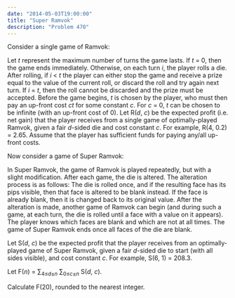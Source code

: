 ```yaml
---
date: "2014-05-03T19:00:00"
title: "Super Ramvok"
description: "Problem 470"
---
```


<p>Consider a single game of Ramvok:</p>
<p>Let <var>t</var> represent the maximum number of turns the game lasts. If <var>t</var> = 0, then the game ends immediately. Otherwise, on each turn <var>i</var>, the player rolls a die. After rolling, if <var>i</var> &lt; <var>t</var> the player can either stop the game and receive a prize equal to the value of the current roll, or discard the roll and try again next turn. If <var>i</var> = <var>t</var>, then the roll cannot be discarded and the prize must be accepted. Before the game begins, <var>t</var> is chosen by the player, who must then pay an up-front cost <var>ct</var> for some constant <var>c</var>. For <var>c</var> = 0, <var>t</var> can be chosen to be infinite (with an up-front cost of 0). Let R(<var>d</var>, <var>c</var>) be the expected profit (i.e. net gain) that the player receives from a single game of optimally-played Ramvok, given a fair <var>d</var>-sided die and cost constant <var>c</var>. For example, R(4, 0.2) = 2.65. Assume that the player has sufficient funds for paying any/all up-front costs.</p>
<p>Now consider a game of Super Ramvok:</p>
<p>In Super Ramvok, the game of Ramvok is played repeatedly, but with a slight modification. After each game, the die is altered. The alteration process is as follows: The die is rolled once, and if the resulting face has its pips visible, then that face is altered to be blank instead. If the face is already blank, then it is changed back to its original value. After the alteration is made, another game of Ramvok can begin (and during such a game, at each turn, the die is rolled until a face with a value on it appears). The player knows which faces are blank and which are not at all times. The game of Super Ramvok ends once all faces of the die are blank.</p>
<p>Let S(<var>d</var>, <var>c</var>) be the expected profit that the player receives from an optimally-played game of Super Ramvok, given a fair <var>d</var>-sided die to start (with all sides visible), and cost constant <var>c</var>. For example, S(6, 1) = 208.3.</p>
<p>Let F(<var>n</var>) = ∑<sub>4≤<var>d</var>≤<var>n</var></sub> ∑<sub>0≤<var>c</var>≤<var>n</var></sub> S(<var>d</var>, <var>c</var>).</p>
<p>Calculate F(20), rounded to the nearest integer.</p>

